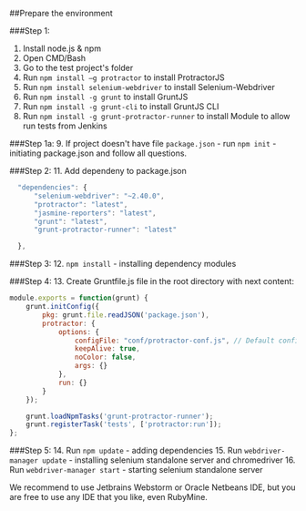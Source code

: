 ##Prepare the environment

###Step 1:
1. Install node.js & npm
2. Open CMD/Bash
3. Go to the test project's folder
4. Run `npm install –g protractor` to install ProtractorJS
5. Run `npm install selenium-webdriver` to install Selenium-Webdriver
6. Run `npm install -g grunt` to install GruntJS
7. Run `npm install -g grunt-cli` to install GruntJS CLI
8. Run `npm install -g grunt-protractor-runner` to install Module to allow run tests from Jenkins

###Step 1a:
9. If project doesn't have file `package.json` - run `npm init` - initiating package.json and follow all questions.

###Step 2:
11. Add dependeny to package.json
```js 
  "dependencies": { 
      "selenium-webdriver": "~2.40.0", 
      "protractor": "latest",
      "jasmine-reporters": "latest",
      "grunt": "latest",
      "grunt-protractor-runner": "latest"

  },
```

###Step 3:
12. `npm install` - installing dependency modules

###Step 4:
13. Create Gruntfile.js file in the root directory with next content:

```js
module.exports = function(grunt) {
    grunt.initConfig({
        pkg: grunt.file.readJSON('package.json'),
        protractor: {
            options: {
                configFile: "conf/protractor-conf.js", // Default config file
                keepAlive: true,
                noColor: false,
                args: {}
            },
            run: {}
        }
    });

    grunt.loadNpmTasks('grunt-protractor-runner'); 
    grunt.registerTask('tests', ['protractor:run']);
};
```

###Step 5:
14. Run `npm update` - adding dependencies
15. Run `webdriver-manager update` - installing selenium standalone server and chromedriver
16. Run `webdriver-manager start` - starting selenium standalone server

We recommend to use Jetbrains Webstorm or Oracle Netbeans IDE, but you are free to use any IDE that you like, even RubyMine.
